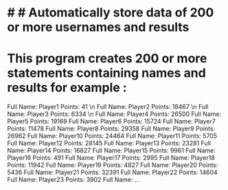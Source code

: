 # # # Automatically store data of 200 or more usernames and results


# This program creates 200 or more statements containing names and results for example :


Full Name: Player1 Points: 41 \n
Full Name: Player2 Points: 18467 \n
Full Name: Player3 Points: 6334 \n
Full Name: Player4 Points: 26500
Full Name: Player5 Points: 19169
Full Name: Player6 Points: 15724
Full Name: Player7 Points: 11478
Full Name: Player8 Points: 29358
Full Name: Player9 Points: 26962
Full Name: Player10 Points: 24464
Full Name: Player11 Points: 5705
Full Name: Player12 Points: 28145
Full Name: Player13 Points: 23281
Full Name: Player14 Points: 16827
Full Name: Player15 Points: 9961
Full Name: Player16 Points: 491
Full Name: Player17 Points: 2995
Full Name: Player18 Points: 11942
Full Name: Player19 Points: 4827
Full Name: Player20 Points: 5436
Full Name: Player21 Points: 32391
Full Name: Player22 Points: 14604
Full Name: Player23 Points: 3902
Full Name: ...
